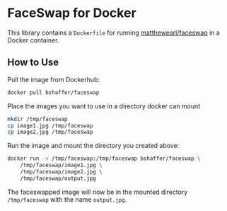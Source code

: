 FaceSwap for Docker
===================

This library contains a `Dockerfile` for running [matthewearl/faceswap][faceswap_git]
in a Docker container.

## How to Use

Pull the image from Dockerhub:

```bash
docker pull bshaffer/faceswap
```

Place the images you want to use in a directory docker can mount

```bash
mkdir /tmp/faceswap
cp image1.jpg /tmp/faceswap
cp image2.jpg /tmp/faceswap
```

Run the image and mount the directory you created above:

```bash
docker run -v /tmp/faceswap:/tmp/faceswap bshaffer/faceswap \
    /tmp/faceswap/image1.jpg \
    /tmp/faceswap/image2.jpg \
    /tmp/faceswap/output.jpg
```

The faceswapped image will now be in the mounted directory `/tmp/faceswap` with the name `output.jpg`.

[faceswap_git]: https://github.com/matthewearl/faceswap
